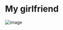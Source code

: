 # My girlfriend 

![image](https://github.com/user-attachments/assets/94e05f99-00ed-4079-8b56-c3dd40b0446f)

